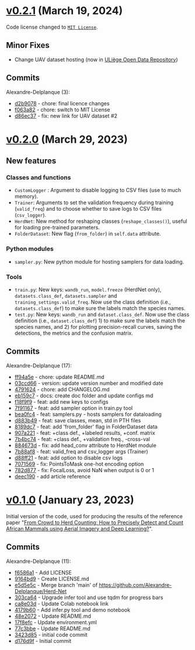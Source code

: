 # [v0.2.1](https://github.com/Alexandre-Delplanque/HerdNet/releases/tag/v0.2.1) (March 19, 2024)
Code license changed to [`MIT License`](https://github.com/Alexandre-Delplanque/HerdNet/blob/main/LICENSE.md).

## Minor Fixes
- Change UAV dataset hosting (now in [ULiège Open Data Repository](https://dataverse.uliege.be/dataset.xhtml?persistentId=doi:10.58119/ULG/MIRUU5))

## Commits
Alexandre-Delplanque (3):
- [d2b9078](https://github.com/Alexandre-Delplanque/HerdNet/commit/d2b90785fafba495d7a0831efb823cfd4004c69d) - chore: final licence changes
- [f063a82](https://github.com/Alexandre-Delplanque/HerdNet/commit/f063a82ff4dedf0b1d748a78eb11dfde99b1cfac) - chore: switch to MIT License
- [d86ec37](https://github.com/Alexandre-Delplanque/HerdNet/commit/d86ec3736efaabbea6c1d07549e2a605a5c928ae) - fix: new link for UAV dataset #2


# [v0.2.0](https://github.com/Alexandre-Delplanque/HerdNet/releases/tag/v0.2.0) (March 29, 2023)
## New features
### Classes and functions
- `CustomLogger` : Argument to disable logging to CSV files (use to much memory).
- `Trainer`: Arguments to set the validation frequency during training (`valid_freq`) and to choose whether to save logs to CSV files (`csv_logger`).
- `HerdNet`: New method for reshaping classes (`reshape_classes()`), useful for loading pre-trained parameters.
- `FolderDataset`: New flag (`from_folder`) in `self.data` attribute.
### Python modules
- `sampler.py`: New python module for hosting samplers for data loading.
### Tools
- `train.py`: New keys: `wandb_run`, `model.freeze` (HerdNet only), `datasets.class_def`, `datasets.sampler` and `training_settings.valid_freq`. Now use the class definition (i.e., `datasets.class_def`) to make sure the labels match the species names.
- `test.py`: New keys: `wandb_run` and `dataset.class_def`. Now use the class definition (i.e., `dataset.class_def`) 1) to make sure the labels match the species names, and 2) for plotting precision-recall curves, saving the detections, the metrics and the confusion matrix.

## Commits
Alexandre-Delplanque (17):
- [ff94a5e](https://github.com/Alexandre-Delplanque/HerdNet/commit/ff94a5e4bcbe5c7efa37354f64d56859b1f0a388) - chore: update README.md
- [03ccd66](https://github.com/Alexandre-Delplanque/HerdNet/commit/03ccd66dfdd70e61677537e5755579eb4386fac6) - version: update version number and modified date
- [4791624](https://github.com/Alexandre-Delplanque/HerdNet/commit/4791624c0d32760e424d6b7b863763e54c273313) - chore: add CHANGELOG.md
- [eb159c7](https://github.com/Alexandre-Delplanque/HerdNet/commit/eb159c72270302265295a8bbff6fc85fc9b6c7a4) - docs: create doc folder and update configs md
- [f18f9f9](https://github.com/Alexandre-Delplanque/HerdNet/commit/f18f9f9ef2a8702c467d77a127333f1c7d303d60) - feat: add new keys to configs
- [7f91167](https://github.com/Alexandre-Delplanque/HerdNet/commit/7f911677237ef35aadb4378a8ef21d088a9070f8) - feat: add sampler option in train.py tool
- [bea0fc4](https://github.com/Alexandre-Delplanque/HerdNet/commit/bea0fc4cfc616c94ee0f124b635b2f3cccb250e6) - feat: samplers.py - hosts samplers for dataloading
- [d883b49](https://github.com/Alexandre-Delplanque/HerdNet/commit/d883b49bbbe954df6eb4b5c307b943a261fbb4bc) - feat: save classes, mean, std in PTH files
- [8189dc7](https://github.com/Alexandre-Delplanque/HerdNet/commit/8189dc746577375322d4d30bd6958c74a801fc6a) - feat: add 'from_folder' flag in FolderDataset data
- [907a221](https://github.com/Alexandre-Delplanque/HerdNet/commit/907a221668641627013f13831e09296c95fbeea1) - feat: +class def., +labeled results, +conf. matrix
- [7b4bc74](https://github.com/Alexandre-Delplanque/HerdNet/commit/7b4bc7461619aa3e07f474fa15e447193129dcc4) - feat: +class def., +validation freq., -cross-val
- [884673d](https://github.com/Alexandre-Delplanque/HerdNet/commit/884673d15869ecb0f8dc335f527b5a09ce0c91e4) - fix: add head_conv attribute to HerdNet module
- [7b88af8](https://github.com/Alexandre-Delplanque/HerdNet/commit/7b88af8cfeee172d7da56196727a3f6c7f8da9fb) - feat: valid_freq and csv_logger args (Trainer)
- [d88ff21](https://github.com/Alexandre-Delplanque/HerdNet/commit/d88ff21b8dab870bf6a0c04e38269ed3ee4ffc36) - feat: add option to disable csv logs
- [7071569](https://github.com/Alexandre-Delplanque/HerdNet/commit/707156928508923d9ac78efcd52ade8fe963929d) - fix: PointsToMask one-hot encoding option
- [782d877](https://github.com/Alexandre-Delplanque/HerdNet/commit/782d877fdd1a50f3590a5138814f571ded9bef26) - fix: FocalLoss, avoid NaN when output is 0 or 1
- [deec190](https://github.com/Alexandre-Delplanque/HerdNet/commit/deec19098bcbadaf73e3ff624eafa5382f5e5fec) - add article reference


# [v0.1.0](https://github.com/Alexandre-Delplanque/HerdNet/releases/tag/v0.1.0) (January 23, 2023)
Initial version of the code, used for producing the results of the reference paper "[From Crowd to Herd Counting: How to Precisely Detect and Count African Mammals using Aerial Imagery and Deep Learning?](https://doi.org/10.1016/j.isprsjprs.2023.01.025)".

## Commits
Alexandre-Delplanque (11):
- [f6586a1](https://github.com/Alexandre-Delplanque/HerdNet/commit/f6586a1bf846cf6ac66762ad84091e3476e1e435) - Add LICENSE
- [9164bd9](https://github.com/Alexandre-Delplanque/HerdNet/commit/9164bd941245701fcd1e734992d88a8edd4b9568) - Create LICENSE.md
- [e5d5e5c](https://github.com/Alexandre-Delplanque/HerdNet/commit/e5d5e5cc3589153470c4da07c2b21dd9d1415fdc) - Merge branch 'main' of https://github.com/Alexandre-Delplanque/Herd-Net
- [303ca64](https://github.com/Alexandre-Delplanque/HerdNet/commit/303ca64f2ef9fc243ff32b807cb329c36431e03d) - Upgrade infer tool and use tqdm for progress bars
- [ca8e03d](https://github.com/Alexandre-Delplanque/HerdNet/commit/ca8e03d3b0d3795e85329abf4ba7f966d6e26887) - Update Colab notebook link
- [4179b60](https://github.com/Alexandre-Delplanque/HerdNet/commit/4179b600cf9b1ac45ca4a262d0b24c952be62a99) - Add infer.py tool and demo notebook
- [48e2072](https://github.com/Alexandre-Delplanque/HerdNet/commit/48e2072bc75b696d67e7e7bcc5f7915c0ff4fe9f) - Update README.md
- [17f8efc](https://github.com/Alexandre-Delplanque/HerdNet/commit/17f8efc53ec761f9da7636d4562728e00c51072f) - Update environment.yml
- [77c3bbe](https://github.com/Alexandre-Delplanque/HerdNet/commit/77c3bbe6d3d1e17be9229c42c591f8719f0d880a) - Update README.md
- [3423d85](https://github.com/Alexandre-Delplanque/HerdNet/commit/3423d85f80a0f11c6d83d40ebe3ac9bf262d488b) - initial code commit
- [d176d9f](https://github.com/Alexandre-Delplanque/HerdNet/commit/d176d9fcc721c97888550a36b542a5bbb72f0fba) - Initial commit